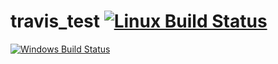 # travis_test [![Linux Build Status](https://travis-ci.org/bitchelov/travis_test.svg?branch=master)](https://travis-ci.org/bitchelov/travis_test)

[![Windows Build Status](https://ci.appveyor.com/api/github/webhook?id=g7rjfw3ra1clq2n1
)](https://ci.appveyor.com/project/bitchelov/travis-test)
